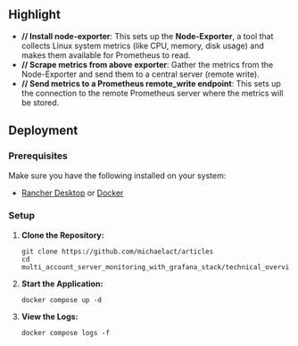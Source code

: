 ## Highlight

- **// Install node-exporter**: This sets up the **Node-Exporter**, a tool that collects Linux system metrics (like CPU, memory, disk usage) and makes them available for Prometheus to read.
- **// Scrape metrics from above exporter**: Gather the metrics from the Node-Exporter and send them to a central server (remote write).
- **// Send metrics to a Prometheus remote_write endpoint**: This sets up the connection to the remote Prometheus server where the metrics will be stored.

## Deployment

### Prerequisites

Make sure you have the following installed on your system:

- [Rancher Desktop](https://rancherdesktop.io/) or [Docker](https://docs.docker.com/engine/install/)

### Setup

1. **Clone the Repository:**
   ```shell
   git clone https://github.com/michaelact/articles
   cd multi_account_server_monitoring_with_grafana_stack/technical_overview_forwarding_server_metrics/
   ```

2. **Start the Application:**
   ```shell
   docker compose up -d
   ```

2. **View the Logs:**
   ```shell
   docker compose logs -f
   ```
